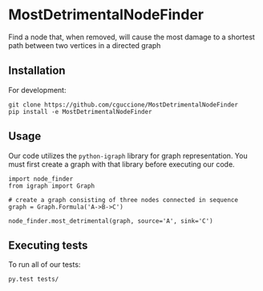 # MostDetrimentalNodeFinder
Find a node that, when removed, will cause the most damage to a shortest path between two vertices in a directed graph

## Installation
For development:
```
git clone https://github.com/cguccione/MostDetrimentalNodeFinder
pip install -e MostDetrimentalNodeFinder
```

## Usage
Our code utilizes the `python-igraph` library for graph representation. You must first create a graph with that library before executing our code.
```
import node_finder
from igraph import Graph

# create a graph consisting of three nodes connected in sequence
graph = Graph.Formula('A->B->C')

node_finder.most_detrimental(graph, source='A', sink='C')
```

## Executing tests
To run all of our tests:
```
py.test tests/
```
